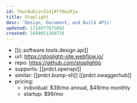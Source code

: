 ```yaml
---
id: 7hwc6u6izn3idj0f76mz0ja
title: Stoplight
desc: 'Design, Document, and Build APIs'
updated: 1714077875002
created: 1699051260716
---
```


- [[c.software.tools.design.api]]
- url: https://stoplight-site.webflow.io/
- repo: https://github.com/stoplightio
- supports: [[prdct.openapi]]
- similar: [[prdct.bump-sh]] [[prdct.swaggerhub]]
- pricing:
  - individual: $39/mo annual, $49/mo monthly
  - startup: $99/mo